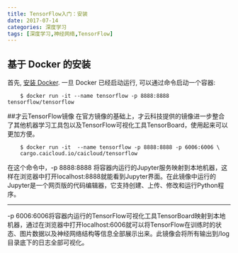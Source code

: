 ```yaml
---
title: TensorFlow入门：安装
date: 2017-07-14
categories: 深度学习
tags: [深度学习,神经网络,TensorFlow]
---
```

## 基于 Docker 的安装
首先, [安装 Docker](https://docs.docker.com/engine/installation/). 一旦 Docker 已经启动运行, 可以通过命令启动一个容器:

```   
    $ docker run -it --name tensorflow -p 8888:8888 tensorflow/tensorflow
```
##才云TensorFlow镜像
在官方镜像的基础上，才云科技提供的镜像进一步整合了其他机器学习工具包以及TensorFlow可视化工具TensorBoard，使用起来可以更加方便。
```   
    $ docker run -it  --name tensorflow -p 8888:8888 -p 6006:6006 \
    cargo.caicloud.io/caicloud/tensorflow
```
在这个命令中，-p 8888:8888 将容器内运行的Jupyter服务映射到本地机器，这样在浏览器中打开localhost:8888就能看到Jupyter界面。在此镜像中运行的Jupyter是一个网页版的代码编辑器，它支持创建、上传、修改和运行Python程序。
***
-p 6006:6006将容器内运行的TensorFlow可视化工具TensorBoard映射到本地机器，通过在浏览器中打开localhost:6006就可以将TensorFlow在训练时的状态、图片数据以及神经网络结构等信息全部展示出来。此镜像会将所有输出到/log目录底下的日志全部可视化。
